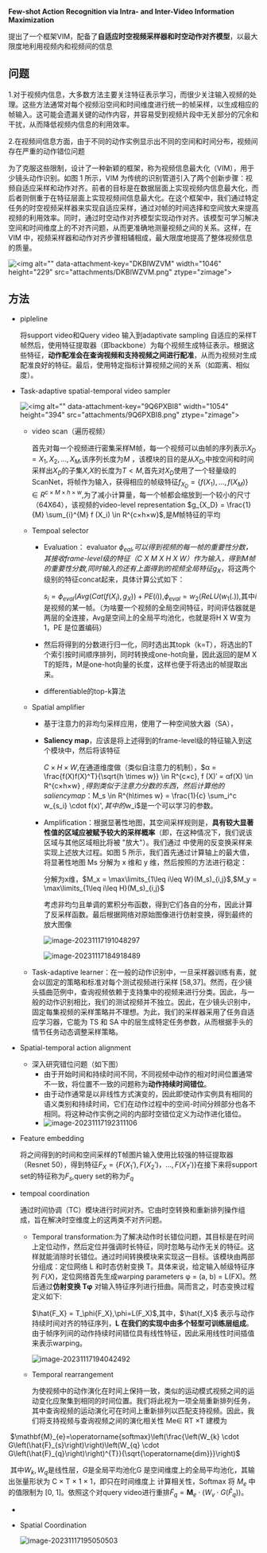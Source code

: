 **Few-shot Action Recognition via Intra- and Inter-Video Information Maximization**

提出了一个框架VIM，配备了**自适应时空视频采样器和时空动作对齐模型**，以最大限度地利用视频内和视频间的信息

## 问题

1.对于视频内信息，大多数方法主要关注特征表示学习，而很少关注输入视频的处理。这些方法通常对每个视频沿空间和时间维度进行统一的帧采样，以生成相应的帧输入。这可能会遗漏关键的动作内容，并容易受到视频片段中无关部分的冗余和干扰，从而降低视频内信息的利用效率。

2.在视频间信息方面，由于不同的动作实例显示出不同的空间和时间分布，视频间存在严重的动作错位问题

为了克服这些限制，设计了一种新颖的框架，称为视频信息最大化（VIM），用于少镜头动作识别。如图 1 所示，VIM 为传统的识别管道引入了两个创新步骤：视频自适应采样和动作对齐。前者的目标是在数据层面上实现视频内信息最大化，而后者则侧重于在特征层面上实现视频间信息最大化。在这个框架中，我们通过特定任务的时空视频采样器来实现自适应采样，通过对帧的时间选择和空间放大来提高视频的利用效率。同时，通过时空动作对齐模型实现动作对齐。该模型可学习解决空间和时间维度上的不对齐问题，从而更准确地测量视频之间的关系。这样，在 VIM 中，视频采样器和动作对齐步骤相辅相成，最大限度地提高了整体视频信息的质量。

![\<img alt="" data-attachment-key="DKBIWZVM" width="1046" height="229" src="attachments/DKBIWZVM.png" ztype="zimage">](attachments/DKBIWZVM.png)

## 方法

*   pipleline

    将support video和Query video 输入到adaptivate sampling 自适应的采样T帧然后，使用特征提取器（即backbone）为每个视频生成特征表示。根据这些特征，**动作配准会在查询视频和支持视频之间进行配准**，从而为视频对生成配准良好的特征。最后，使用特定指标计算视频之间的关系（如距离、相似度）。

*   Task-adaptive spatial-temporal video sampler

    ![\<img alt="" data-attachment-key="9Q6PXBI8" width="1054" height="394" src="attachments/9Q6PXBI8.png" ztype="zimage">](attachments/9Q6PXBI8.png)

    *   video scan（遍历视频）

        首先对每一个视频进行密集采样M帧，每一个视频可以由帧的序列表示$X_D= {X_1, X_2, …, X_M}$,该序列长度为$M$ ，该模块的目的是从$X_D$,中按空间和时间采样出$X_D$的子集$X$,$X$的长度为$T<M$,首先对$X_D$使用了一个轻量级的ScanNet，将帧作为输入，获得相应的帧级特征$f_{X_D} = \{f (X_1), . . . , f (X_M )\} \in R^{c×M×h×w}$,为了减小计算量，每一个帧都会缩放到一个较小的尺寸（64X64），该视频的video-level representation $g_{X_D} = \frac{1}{M} \sum_{i}^{M} f (X_i) \in R^{c×h×w}$,是$M$帧特征的平均

    *   Tempoal selector

        *   Evaluation： evaluator $\phi _{eal}$*,可以得到视频的每一帧的重要性分数，其接收frame-level级的特征（C X M X H X W）作为输入，得到$M$帧的重要性分数,同时输入的还有上面得到的视频全局特征*$g_X$，将这两个级别的特征concat起来，具体计算公式如下：

            $s_i = \phi _{eval}(Avg(Cat(f (X_i), g_X))+ PE(i))$,$\phi_{eval} = w_2(ReLU(w_1(.))$,其中$i$是视频的某一帧。（为啥要一个视频的全局空间特征，时间评估器就是两层的全连接，Avg是空间上的全局平均池化，也就是将H X W变为1，PE 是位置编码）

        *   然后将得到的分数进行归一化，同时选出其topk（k=T），将选出的T个索引按时间顺序排列，同时转换成one-hot向量，因此返回的是M X T的矩阵，M是one-hot向量的长度，这样也便于将选出的帧提取出来。

        *   differentiable的top-k算法

    *   Spatial amplifier

        *   基于注意力的非均匀采样应用，使用了一种空间放大器（SA），

        *   **Saliency map**，应该是将上述得到的frame-level级的特征输入到这个模块中，然后将该特征

            $C \times H \times W$,在通道维度做（类似自注意力的机制），$α = \frac{f(X)f(X)^T}{\sqrt{h \times w}} \in R^{c×c}, f (X)′ = αf(X) \in R^{c×h×w} $,得到类似于注意力分数的东西，然后计算他的saliency map：$M_s \in R^{h\times w} = \frac{1}{c} \sum_i^c w_{s_i} \cdot f(x)'$,其中的$w_i$是一个可以学习的参数。

        *   Amplification：根据显著性地图，其空间采样规则是，**具有较大显著性值的区域应被赋予较大的采样概率**（即，在这种情况下，我们说该区域与其他区域相比将被 "放大"）。我们通过 中使用的反变换采样来实现上述放大过程。如图 5 所示，我们首先通过计算轴上的最大值，将显著性地图 Ms 分解为 x 维和 y 维，然后按照的方法进行稳定：

            分解为x维，$M_x = \max\limits_{1\leq i\leq W}(M_s)_{i,j}$,$M_y = \max\limits_{1\leq i\leq H}(M_s)_{i,j}$

            考虑非均匀且单调的累积分布函数，得到它们各自的分布，因此计算了反采样函数。最后根据网络对原始图像进行仿射变换，得到最终的放大图像

            ![image-20231117191048297](C:\Users\19475\AppData\Roaming\Typora\typora-user-images\image-20231117191048297.png)

            ![image-20231117184918489](attachments\image-20231117184918489.png)

    *   Task-adaptive learner：在一般的动作识别中，一旦采样器训练有素，就会以固定的策略和标准对每个测试视频进行采样 [58,37]。然而，在少镜头插曲范例中，查询视频依赖于支持集中的视频来进行分类。因此，与一般的动作识别相比，我们的测试视频并不独立。因此，在少镜头识别中，固定每集视频的采样策略并不理想。为此，我们的采样器采用了任务自适应学习器，它能为 TS 和 SA 中的层生成特定任务参数，从而根据手头的情节任务动态调整采样策略。

*   Spatial-temporal action alignment

    *   深入研究错位问题（如下图）
        *   由于开始时间和持续时间不同，不同视频中动作的相对时间位置通常不一致，将位置不一致的问题称为**动作持续时间错位**。
        *   由于动作通常是以非线性方式演变的，因此即使动作实例具有相同的语义类别和持续时间，它们在动作过程中的空间-时间分辨部分也各不相同。将这种动作实例之间的内部时空错位定义为动作进化错位。
        *   ![image-20231117192311106](attachments\image-20231117192311106.png)

*   Feature embedding

    将之间得到的时间和空间采样的T帧图片输入使用比较强的特征提取器（Resnet 50），得到特征$F_X = \{F(X_1'),F(X_2')，...,F(X_T')\}$在接下来将support set的特征称为$F_s$,query set的称为$F_q$

*   tempoal coordination

    通过时间协调（TC）模块进行时间对齐。它由时空转换和重新排列操作组成，旨在解决时空维度上的这两类不对齐问题。

    - Temporal transformation:为了解决动作时长错位问题，其目标是在时间上定位动作，然后定位并强调时长特征，同时忽略与动作无关的特征。这样就能消除时长错位。通过时间转换模块来实现这一目标。该模块由两部分组成：定位网络 L 和时态仿射变换 T。具体来说，给定输入帧级特征序列 $F(X)$，定位网络首先生成warping parameters φ = (a, b) = L(FX)。然后通过**仿射变换 Tφ** 对输入特征序列进行扭曲。简而言之，时态变换过程定义如下:

      $\hat{F_X} = T_\phi{F_X},\phi=L(F_X)$,其中，$\hat{f_X}$ 表示与动作持续时间对齐的特征序列，**L 在我们的实现中由多个轻型可训练层组成**。由于帧序列间的动作持续时间错位具有线性特征，因此采用线性时间插值来表示warping。

      ![image-20231117194042492](attachments\image-20231117194042492.png)

    - Temporal rearrangement

      为使视频中的动作演化在时间上保持一致，类似的运动模式视频之间的运动变化应聚集到相同的时间位置。我们将此视为一项全局重新排列任务，其中查询视频的运动演化可在时间上重新排列以匹配支持视频。因此，我们将支持视频与查询视频之间的演化相关性 Me∈ RT ×T 建模为

​						$\mathbf{M}_{e}=\operatorname{softmax}\left(\frac{\left(W_{k} \cdot G\left(\hat{F}_{s}\right)\right)\left(W_{q} \cdot G\left(\hat{F}_{q}\right)\right)^{T}}{\sqrt{\operatorname{dim}}}\right)$

​			  其中$W_k,W_q$是线性层，$G$是全局平均池化G 是空间维度上的全局平均池化，其输出张量形状为 C × T × 1 × 1，即只在时间维度上			  计算相关性，Softmax 将 $M_e$ 中的值限制为 [0, 1]。依照这个对query video进行重排$\tilde{F}_{q}=\mathbf{M}_{e} \cdot\left(W_{v} \cdot G\left(\hat{F}_{q}\right)\right)$。

- 

  - Spatial Coordination

    ![image-20231117195050503](C:\Users\19475\AppData\Roaming\Typora\typora-user-images\image-20231117195050503.png)

​	
